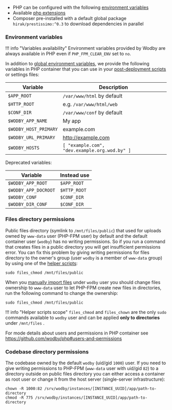 * PHP can be configured with the following [environment variables](https://github.com/wodby/php#environment-variables)
* Available [php extensions](https://github.com/wodby/php#php-extensions)
* Composer pre-installed with a default global package `hirak/prestissimo:^0.3` to download dependencies in parallel 

### Environment variables

!!! info "Variables availability" 
    Environment variables provided by Wodby are always available in PHP even if `PHP_FPM_CLEAR_ENV` set to `no`. 

In addition to [global environment variables](/infrastructure/env-vars.md), we provide the following variables in PHP container that you can use in your [post-deployment scripts](/apps/post-deployment-scripts.md) or settings files:

| Variable              | Description                                   |
| --------------------- | --------------------------------------------  |
| `$APP_ROOT`           | `/var/www/html` by default                    |
| `$HTTP_ROOT`          | e.g. `/var/www/html/web`                      |
| `$CONF_DIR`           | `/var/www/conf` by default                    |
| `$WODBY_APP_NAME`     | My app                                        |
| `$WODBY_HOST_PRIMARY` | example.com                                   |
| `$WODBY_URL_PRIMARY`  | http://example.com                            |
| `$WODBY_HOSTS`        | `[ "example.com", "dev.example.org.wod.by" ]` |

Deprecated variables:

| Variable             | Instead use    |
| -------------------- | -------------- |
| `$WODBY_APP_ROOT`    | `$APP_ROOT`    |
| `$WODBY_APP_DOCROOT` | `$HTTP_ROOT`   |
| `$WODBY_CONF`        | `$CONF_DIR`    |
| `$WODBY_DIR_CONF`    | `$CONF_DIR`    |

### Files directory permissions

Public files directory (symlink to `/mnt/files/public`) that used for uploads owned by `www-data` user (PHP-FPM user) by default and the default container user (`wodby`) has no writing permissions. So if you run a command that creates files in a public directory you will get insufficient permissions error. You can fix this problem by giving writing permissions for files directory to the owner's group (user `wodby` is a member of `www-data` group) by using one of the [helper scripts](https://github.com/wodby/php#helper-scripts):

```shell
sudo files_chmod /mnt/files/public
```

When you [manually import files](index.md#manual-import) under `wodby` user you should change files ownership to `www-data` user to let PHP-FPM create new files in directories, run the following command to change the ownership:

```shell
sudo files_chmod /mnt/files/public
```

!!! info "Helper scripts scope" 
    `files_chmod` and `files_chown` are the only `sudo` commands available to `wodby` user and can be applied **only to directories** under `/mnt/files` .  
        
For mode details about users and permissions in PHP container see https://github.com/wodby/php#users-and-permissions

### Codebase directory permissions

The codebase owned by the default `wodby` (uid/gid `1000`) user. If you need to give writing permissions to PHP-FPM (`www-data` user with uid/gid `82`) to a directory outside on public files directory you can either access a container as root user or change it from the host server (single-server infrastructure): 

```shell
chown -R 1000:82 /srv/wodby/instances/[INSTANCE_UUID]/app/path-to-directory
chmod -R 775 /srv/wodby/instances/[INSTANCE_UUID]/app/path-to-directory
```
